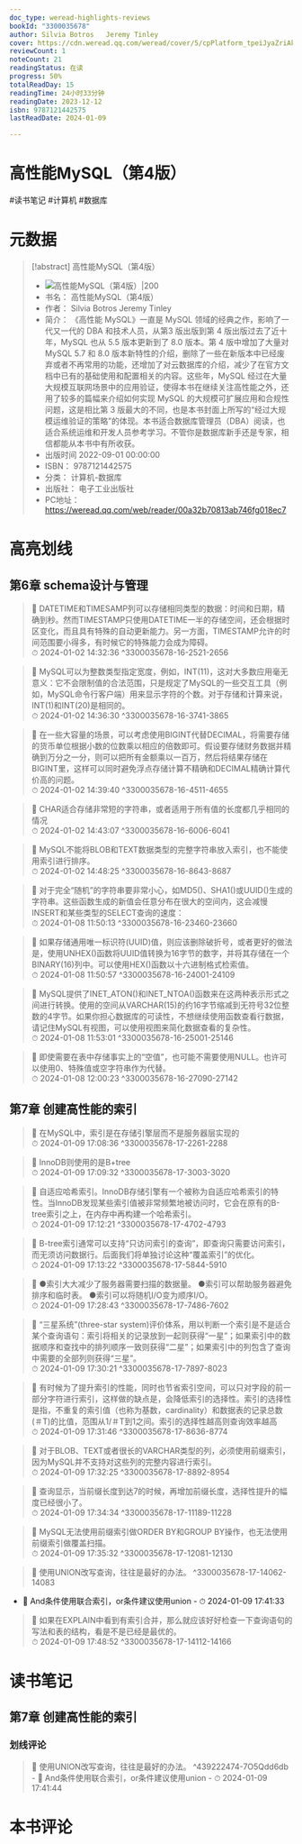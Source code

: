 ```yaml
---
doc_type: weread-highlights-reviews
bookId: "3300035678"
author: Silvia Botros   Jeremy Tinley
cover: https://cdn.weread.qq.com/weread/cover/5/cpPlatform_tpeiJyaZriAkSeauDycVY8/t7_cpPlatform_tpeiJyaZriAkSeauDycVY8.jpg
reviewCount: 1
noteCount: 21
readingStatus: 在读
progress: 50%
totalReadDay: 15
readingTime: 24小时33分钟
readingDate: 2023-12-12
isbn: 9787121442575
lastReadDate: 2024-01-09

---
```

# 高性能MySQL（第4版）

#读书笔记 #计算机 #数据库

# 元数据
> [!abstract] 高性能MySQL（第4版）
> - ![ 高性能MySQL（第4版）|200](https://cdn.weread.qq.com/weread/cover/5/cpPlatform_tpeiJyaZriAkSeauDycVY8/t7_cpPlatform_tpeiJyaZriAkSeauDycVY8.jpg)
> - 书名： 高性能MySQL（第4版）
> - 作者： Silvia Botros   Jeremy Tinley
> - 简介： 《高性能 MySQL》一直是 MySQL 领域的经典之作，影响了一代又一代的 DBA 和技术人员，从第3 版出版到第 4 版出版过去了近十年，MySQL 也从 5.5 版本更新到了 8.0 版本。第 4 版中增加了大量对 MySQL 5.7 和 8.0 版本新特性的介绍，删除了一些在新版本中已经废弃或者不再常用的功能，还增加了对云数据库的介绍，减少了在官方文档中已有的基础使用和配置相关的内容。这些年，MySQL 经过在大量大规模互联网场景中的应用验证，使得本书在继续关注高性能之外，还用了较多的篇幅来介绍如何实现 MySQL 的大规模可扩展应用和合规性问题，这是相比第 3 版最大的不同，也是本书封面上所写的“经过大规模运维验证的策略”的体现。本书适合数据库管理员（DBA）阅读，也适合系统运维和开发人员参考学习。不管你是数据库新手还是专家，相信都能从本书中有所收获。
> - 出版时间 2022-09-01 00:00:00
> - ISBN： 9787121442575
> - 分类： 计算机-数据库
> - 出版社： 电子工业出版社
> - PC地址：https://weread.qq.com/web/reader/00a32b70813ab746fg018ec7

# 高亮划线

## 第6章 schema设计与管理

> 📌 DATETIME和TIMESAMP列可以存储相同类型的数据：时间和日期，精确到秒。然而TIMESTAMP只使用DATETIME一半的存储空间，还会根据时区变化，而且具有特殊的自动更新能力。另一方面，TIMESTAMP允许的时间范围要小得多，有时候它的特殊能力会成为障碍。  
> ⏱ 2024-01-02 14:32:36 ^3300035678-16-2521-2656

> 📌 MySQL可以为整数类型指定宽度，例如，INT(11)，这对大多数应用毫无意义：它不会限制值的合法范围，只是规定了MySQL的一些交互工具（例如，MySQL命令行客户端）用来显示字符的个数。对于存储和计算来说，INT(1)和INT(20)是相同的。  
> ⏱ 2024-01-02 14:36:30 ^3300035678-16-3741-3865

> 📌 在一些大容量的场景，可以考虑使用BIGINT代替DECIMAL，将需要存储的货币单位根据小数的位数乘以相应的倍数即可。假设要存储财务数据并精确到万分之一分，则可以把所有金额乘以一百万，然后将结果存储在BIGINT里，这样可以同时避免浮点存储计算不精确和DECIMAL精确计算代价高的问题。  
> ⏱ 2024-01-02 14:39:40 ^3300035678-16-4511-4655

> 📌 CHAR适合存储非常短的字符串，或者适用于所有值的长度都几乎相同的情况  
> ⏱ 2024-01-02 14:43:07 ^3300035678-16-6006-6041

> 📌 MySQL不能将BLOB和TEXT数据类型的完整字符串放入索引，也不能使用索引进行排序。  
> ⏱ 2024-01-02 14:48:25 ^3300035678-16-8643-8687

> 📌 对于完全“随机”的字符串要非常小心，如MD5()、SHA1()或UUID()生成的字符串。这些函数生成的新值会任意分布在很大的空间内，这会减慢INSERT和某些类型的SELECT查询的速度：  
> ⏱ 2024-01-08 11:50:13 ^3300035678-16-23460-23660

> 📌 如果存储通用唯一标识符(UUID)值，则应该删除破折号，或者更好的做法是，使用UNHEX()函数将UUID值转换为16字节的数字，并将其存储在一个BINARY(16)列中。可以使用HEX()函数以十六进制格式检索值。  
> ⏱ 2024-01-08 11:50:57 ^3300035678-16-24001-24109

> 📌 MySQL提供了INET_ATON()和INET_NTOA()函数来在这两种表示形式之间进行转换。使用的空间从VARCHAR(15)的约16字节缩减到无符号32位整数的4字节。如果你担心数据库的可读性，不想继续使用函数查看行数据，请记住MySQL有视图，可以使用视图来简化数据查看的复杂性。  
> ⏱ 2024-01-08 11:53:01 ^3300035678-16-25001-25146

> 📌 即使需要在表中存储事实上的“空值”，也可能不需要使用NULL。也许可以使用0、特殊值或空字符串作为代替。  
> ⏱ 2024-01-08 12:00:23 ^3300035678-16-27090-27142

## 第7章 创建高性能的索引

> 📌 在MySQL中，索引是在存储引擎层而不是服务器层实现的  
> ⏱ 2024-01-09 17:08:36 ^3300035678-17-2261-2288

> 📌 InnoDB则使用的是B+tree  
> ⏱ 2024-01-09 17:09:32 ^3300035678-17-3003-3020

> 📌 自适应哈希索引。InnoDB存储引擎有一个被称为自适应哈希索引的特性。当InnoDB发现某些索引值被非常频繁地被访问时，它会在原有的B-tree索引之上，在内存中再构建一个哈希索引。  
> ⏱ 2024-01-09 17:12:21 ^3300035678-17-4702-4793

> 📌 B-tree索引通常可以支持“只访问索引的查询”，即查询只需要访问索引，而无须访问数据行。后面我们将单独讨论这种“覆盖索引”的优化。  
> ⏱ 2024-01-09 17:13:22 ^3300035678-17-5844-5910

> 📌 ●索引大大减少了服务器需要扫描的数据量。
●索引可以帮助服务器避免排序和临时表。
●索引可以将随机I/O变为顺序I/O。  
> ⏱ 2024-01-09 17:28:43 ^3300035678-17-7486-7602

> 📌 “三星系统”(three-star system)评价体系，用以判断一个索引是不是适合某个查询语句：索引将相关的记录放到一起则获得“一星”；如果索引中的数据顺序和查找中的排列顺序一致则获得“二星”；如果索引中的列包含了查询中需要的全部列则获得“三星”。  
> ⏱ 2024-01-09 17:30:21 ^3300035678-17-7897-8023

> 📌 有时候为了提升索引的性能，同时也节省索引空间，可以只对字段的前一部分字符进行索引，这样做的缺点是，会降低索引的选择性。索引的选择性是指，不重复的索引值（也称为基数，cardinality）和数据表的记录总数(＃T)的比值，范围从1/＃T到1之间。索引的选择性越高则查询效率越高  
> ⏱ 2024-01-09 17:31:46 ^3300035678-17-8636-8774

> 📌 对于BLOB、TEXT或者很长的VARCHAR类型的列，必须使用前缀索引，因为MySQL并不支持对这些列的完整内容进行索引。  
> ⏱ 2024-01-09 17:32:25 ^3300035678-17-8892-8954

> 📌 查询显示，当前缀长度到达7的时候，再增加前缀长度，选择性提升的幅度已经很小了。  
> ⏱ 2024-01-09 17:34:34 ^3300035678-17-11189-11228

> 📌 MySQL无法使用前缀索引做ORDER BY和GROUP BY操作，也无法使用前缀索引做覆盖扫描。  
> ⏱ 2024-01-09 17:35:32 ^3300035678-17-12081-12130

> 📌  使用UNION改写查询，往往是最好的办法。 ^3300035678-17-14062-14083
- 💭 And条件使用联合索引，or条件建议使用union - ⏱ 2024-01-09 17:41:33 

> 📌 如果在EXPLAIN中看到有索引合并，那么就应该好好检查一下查询语句的写法和表的结构，看是不是已经是最优的。  
> ⏱ 2024-01-09 17:48:52 ^3300035678-17-14112-14166

# 读书笔记

## 第7章 创建高性能的索引

### 划线评论
> 📌 使用UNION改写查询，往往是最好的办法。  ^439222474-7O5Qdd6db
    - 💭 And条件使用联合索引，or条件建议使用union
    - ⏱ 2024-01-09 17:41:44
   
# 本书评论
